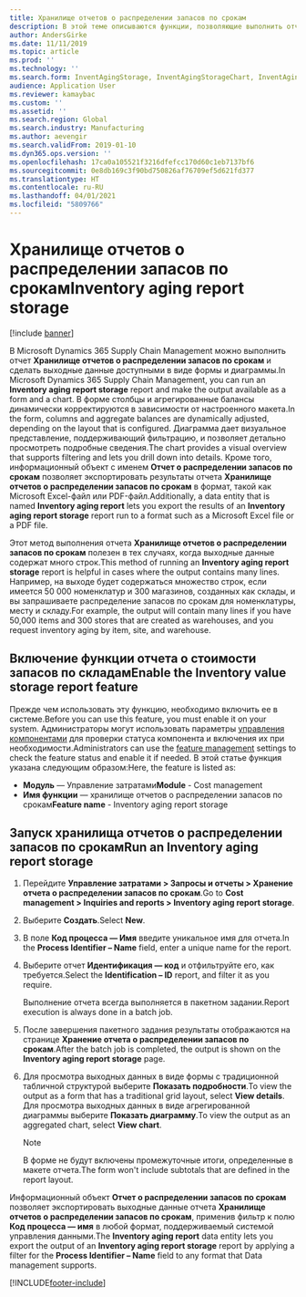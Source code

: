 ```yaml
---
title: Хранилище отчетов о распределении запасов по срокам
description: В этой теме описываются функции, позволяющие выполнить отчет о распределении запасов по срокам и сделать выходные данные доступными в виде формы и диаграммы.
author: AndersGirke
ms.date: 11/11/2019
ms.topic: article
ms.prod: ''
ms.technology: ''
ms.search.form: InventAgingStorage, InventAgingStorageChart, InventAgingStorageDetails
audience: Application User
ms.reviewer: kamaybac
ms.custom: ''
ms.assetid: ''
ms.search.region: Global
ms.search.industry: Manufacturing
ms.author: aevengir
ms.search.validFrom: 2019-01-10
ms.dyn365.ops.version: ''
ms.openlocfilehash: 17ca0a105521f3216dfefcc170d60c1eb7137bf6
ms.sourcegitcommit: 0e8db169c3f90bd750826af76709ef5d621fd377
ms.translationtype: HT
ms.contentlocale: ru-RU
ms.lasthandoff: 04/01/2021
ms.locfileid: "5809766"
---
```

# <a name="inventory-aging-report-storage"></a><span data-ttu-id="3b756-103">Хранилище отчетов о распределении запасов по срокам</span><span class="sxs-lookup"><span data-stu-id="3b756-103">Inventory aging report storage</span></span>

[!include [banner](../includes/banner.md)]

<span data-ttu-id="3b756-104">В Microsoft Dynamics 365 Supply Chain Management можно выполнить отчет **Хранилище отчетов о распределении запасов по срокам** и сделать выходные данные доступными в виде формы и диаграммы.</span><span class="sxs-lookup"><span data-stu-id="3b756-104">In Microsoft Dynamics 365 Supply Chain Management, you can run an **Inventory aging report storage** report and make the output available as a form and a chart.</span></span> <span data-ttu-id="3b756-105">В форме столбцы и агрегированные балансы динамически корректируются в зависимости от настроенного макета.</span><span class="sxs-lookup"><span data-stu-id="3b756-105">In the form, columns and aggregate balances are dynamically adjusted, depending on the layout that is configured.</span></span> <span data-ttu-id="3b756-106">Диаграмма дает визуальное представление, поддерживающий фильтрацию, и позволяет детально просмотреть подробные сведения.</span><span class="sxs-lookup"><span data-stu-id="3b756-106">The chart provides a visual overview that supports filtering and lets you drill down into details.</span></span> <span data-ttu-id="3b756-107">Кроме того, информационный объект с именем **Отчет о распределении запасов по срокам** позволяет экспортировать результаты отчета **Хранилище отчетов о распределении запасов по срокам** в формат, такой как Microsoft Excel-файл или PDF-файл.</span><span class="sxs-lookup"><span data-stu-id="3b756-107">Additionally, a data entity that is named **Inventory aging report** lets you export the results of an **Inventory aging report storage** report run to a format such as a Microsoft Excel file or a PDF file.</span></span>

<span data-ttu-id="3b756-108">Этот метод выполнения отчета **Хранилище отчетов о распределении запасов по срокам** полезен в тех случаях, когда выходные данные содержат много строк.</span><span class="sxs-lookup"><span data-stu-id="3b756-108">This method of running an **Inventory aging report storage** report is helpful in cases where the output contains many lines.</span></span> <span data-ttu-id="3b756-109">Например, на выходе будет содержаться множество строк, если имеется 50 000 номенклатур и 300 магазинов, созданных как склады, и вы запрашиваете распределение запасов по срокам для номенклатуры, месту и складу.</span><span class="sxs-lookup"><span data-stu-id="3b756-109">For example, the output will contain many lines if you have 50,000 items and 300 stores that are created as warehouses, and you request inventory aging by item, site, and warehouse.</span></span>

## <a name="enable-the-inventory-value-storage-report-feature"></a><span data-ttu-id="3b756-110">Включение функции отчета о стоимости запасов по складам</span><span class="sxs-lookup"><span data-stu-id="3b756-110">Enable the Inventory value storage report feature</span></span>

<span data-ttu-id="3b756-111">Прежде чем использовать эту функцию, необходимо включить ее в системе.</span><span class="sxs-lookup"><span data-stu-id="3b756-111">Before you can use this feature, you must enable it on your system.</span></span> <span data-ttu-id="3b756-112">Администраторы могут использовать параметры [управления компонентами](../../fin-ops-core/fin-ops/get-started/feature-management/feature-management-overview.md) для проверки статуса компонента и включения их при необходимости.</span><span class="sxs-lookup"><span data-stu-id="3b756-112">Administrators can use the [feature management](../../fin-ops-core/fin-ops/get-started/feature-management/feature-management-overview.md) settings to check the feature status and enable it if needed.</span></span> <span data-ttu-id="3b756-113">В этой статье функция указана следующим образом:</span><span class="sxs-lookup"><span data-stu-id="3b756-113">Here, the feature is listed as:</span></span>

- <span data-ttu-id="3b756-114">**Модуль** — Управление затратами</span><span class="sxs-lookup"><span data-stu-id="3b756-114">**Module** - Cost management</span></span>
- <span data-ttu-id="3b756-115">**Имя функции** — хранилище отчетов о распределении запасов по срокам</span><span class="sxs-lookup"><span data-stu-id="3b756-115">**Feature name** - Inventory aging report storage</span></span>

## <a name="run-an-inventory-aging-report-storage"></a><span data-ttu-id="3b756-116">Запуск хранилища отчетов о распределении запасов по срокам</span><span class="sxs-lookup"><span data-stu-id="3b756-116">Run an Inventory aging report storage</span></span>

1. <span data-ttu-id="3b756-117">Перейдите **Управление затратами \> Запросы и отчеты \> Хранение отчета о распределении запасов по срокам**.</span><span class="sxs-lookup"><span data-stu-id="3b756-117">Go to **Cost management \> Inquiries and reports \> Inventory aging report storage**.</span></span>
1. <span data-ttu-id="3b756-118">Выберите **Создать**.</span><span class="sxs-lookup"><span data-stu-id="3b756-118">Select **New**.</span></span>
1. <span data-ttu-id="3b756-119">В поле **Код процесса — Имя** введите уникальное имя для отчета.</span><span class="sxs-lookup"><span data-stu-id="3b756-119">In the **Process Identifier – Name** field, enter a unique name for the report.</span></span>
1. <span data-ttu-id="3b756-120">Выберите отчет **Идентификация — код** и отфильтруйте его, как требуется.</span><span class="sxs-lookup"><span data-stu-id="3b756-120">Select the **Identification – ID** report, and filter it as you require.</span></span>

    <span data-ttu-id="3b756-121">Выполнение отчета всегда выполняется в пакетном задании.</span><span class="sxs-lookup"><span data-stu-id="3b756-121">Report execution is always done in a batch job.</span></span>

1. <span data-ttu-id="3b756-122">После завершения пакетного задания результаты отображаются на странице **Хранение отчета о распределении запасов по срокам**.</span><span class="sxs-lookup"><span data-stu-id="3b756-122">After the batch job is completed, the output is shown on the **Inventory aging report storage** page.</span></span>
1. <span data-ttu-id="3b756-123">Для просмотра выходных данных в виде формы с традиционной табличной структурой выберите **Показать подробности**.</span><span class="sxs-lookup"><span data-stu-id="3b756-123">To view the output as a form that has a traditional grid layout, select **View details**.</span></span> <span data-ttu-id="3b756-124">Для просмотра выходных данных в виде агрегированной диаграммы выберите **Показать диаграмму**.</span><span class="sxs-lookup"><span data-stu-id="3b756-124">To view the output as an aggregated chart, select **View chart**.</span></span>

    > [!NOTE]
    > <span data-ttu-id="3b756-125">В форме не будут включены промежуточные итоги, определенные в макете отчета.</span><span class="sxs-lookup"><span data-stu-id="3b756-125">The form won't include subtotals that are defined in the report layout.</span></span>

<span data-ttu-id="3b756-126">Информационный объект **Отчет о распределении запасов по срокам** позволяет экспортировать выходные данные отчета **Хранилище отчетов о распределении запасов по срокам**, применив фильтр к полю **Код процесса — имя** в любой формат, поддерживаемый системой управления данными.</span><span class="sxs-lookup"><span data-stu-id="3b756-126">The **Inventory aging report** data entity lets you export the output of an **Inventory aging report storage** report by applying a filter for the **Process Identifier – Name** field to any format that Data management supports.</span></span>


[!INCLUDE[footer-include](../../includes/footer-banner.md)]